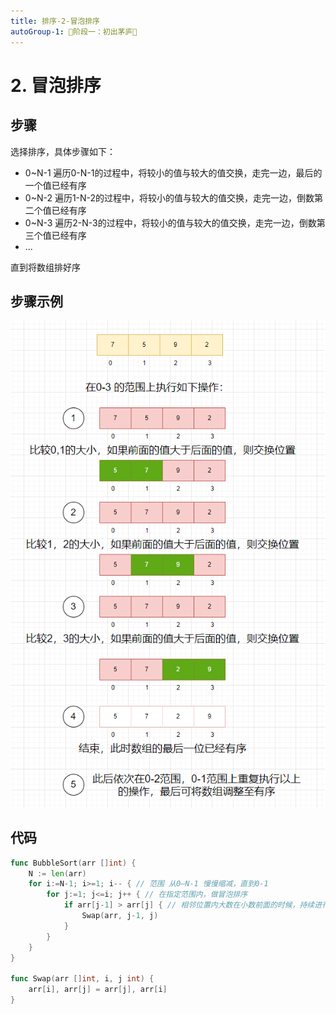 ```yaml
---
title: 排序-2-冒泡排序
autoGroup-1: 🌱阶段一：初出茅庐🌱
---
```


# 2. 冒泡排序

## 步骤

选择排序，具体步骤如下：

- 0~N-1 遍历0-N-1的过程中，将较小的值与较大的值交换，走完一边，最后的一个值已经有序
- 0~N-2 遍历1-N-2的过程中，将较小的值与较大的值交换，走完一边，倒数第二个值已经有序
- 0~N-3 遍历2-N-3的过程中，将较小的值与较大的值交换，走完一边，倒数第三个值已经有序
- ...

直到将数组排好序

## 步骤示例

![](/base_line_code02_bubble_sort.assets/image-20230405134254034.png)


## 代码

```go
func BubbleSort(arr []int) {
	N := len(arr)
	for i:=N-1; i>=1; i-- { // 范围 从0—N-1 慢慢缩减，直到0-1
		for j:=1; j<=i; j++ { // 在指定范围内，做冒泡排序
			if arr[j-1] > arr[j] { // 相邻位置内大数在小数前面的时候，持续进行交换。
				Swap(arr, j-1, j)
			}
		}
	}
}

func Swap(arr []int, i, j int) {
	arr[i], arr[j] = arr[j], arr[i]
}
```

